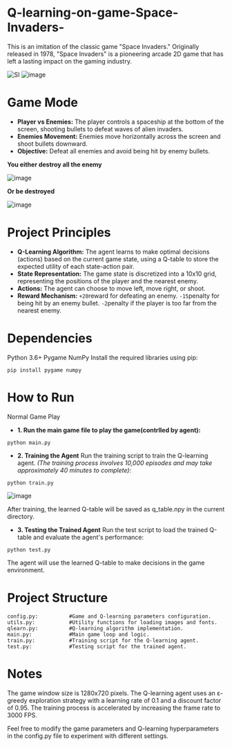 # Q-learning-on-game-Space-Invaders-
This is an imitation of the classic game "Space Invaders." Originally released in 1978, "Space Invaders" is a pioneering arcade 2D game that has left a lasting impact on the gaming industry. 

![SI](https://github.com/user-attachments/assets/1bf3faf2-9d74-4f42-9f38-a584f887bf8b)
![image](https://github.com/user-attachments/assets/415b566d-6f70-4a5b-89fe-6c0396879901)

# Game Mode
- **Player vs Enemies:**
The player controls a spaceship at the bottom of the screen, shooting bullets to defeat waves of alien invaders.
- **Enemies Movement:**
Enemies move horizontally across the screen and shoot bullets downward.
- **Objective:**
Defeat all enemies and avoid being hit by enemy bullets.

**You either destroy all the enemy**

![image](https://github.com/user-attachments/assets/1035ff52-1d3d-4fea-b7e0-f17c505a5b5b)



**Or be destroyed**

![image](https://github.com/user-attachments/assets/ec595bc3-71b8-472b-8664-6e6330ce1704)



# Project Principles
- **Q-Learning Algorithm:**
The agent learns to make optimal decisions (actions) based on the current game state, using a Q-table to store the expected utility of each state-action pair.
- **State Representation:**
The game state is discretized into a 10x10 grid, representing the positions of the player and the nearest enemy.
- **Actions:**
The agent can choose to move left, move right, or shoot.
- **Reward Mechanism:**
```+20```reward for defeating an enemy.
```-15```penalty for being hit by an enemy bullet.
```-2```penalty if the player is too far from the nearest enemy.
# Dependencies
Python 3.6+
Pygame
NumPy
Install the required libraries using pip:
```
pip install pygame numpy
```
# How to Run
Normal Game Play
- **1. Run the main game file to play the game(contrlled by agent):**
```
python main.py
```
- **2. Training the Agent**
Run the training script to train the Q-learning agent. *(The training process involves 10,000 episodes and may take approximately 40 minutes to complete)*:
```
python train.py
```

![image](https://github.com/user-attachments/assets/25a18fa0-0ff3-488e-a634-3a6951e7b891)


After training, the learned Q-table will be saved as q_table.npy in the current directory.
- **3. Testing the Trained Agent**
Run the test script to load the trained Q-table and evaluate the agent's performance:
```
python test.py
```
The agent will use the learned Q-table to make decisions in the game environment.
# Project Structure
```
config.py:          #Game and Q-learning parameters configuration.
utils.py:           #Utility functions for loading images and fonts.
qlearn.py:          #Q-learning algorithm implementation.
main.py:            #Main game loop and logic.
train.py:           #Training script for the Q-learning agent.
test.py:            #Testing script for the trained agent.
```
# Notes
The game window size is 1280x720 pixels.
The Q-learning agent uses an ε-greedy exploration strategy with a learning rate of 0.1 and a discount factor of 0.95.
The training process is accelerated by increasing the frame rate to 3000 FPS.

Feel free to modify the game parameters and Q-learning hyperparameters in the config.py file to experiment with different settings.
